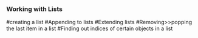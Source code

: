 ### Working with Lists
#creating a list
#Appending to lists
#Extending lists
#Removing>>popping the last item in a list
#Finding out indices of certain objects in a list
